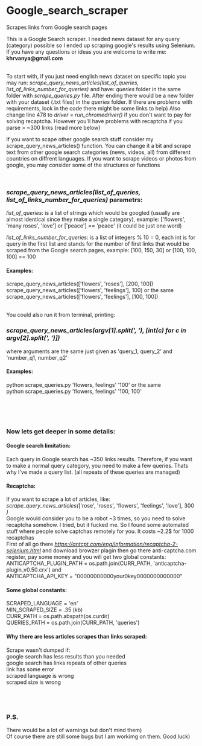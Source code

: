 # Google_search_scraper
Scrapes links from Google search pages 

This is a Google Search scraper. I needed news dataset for any query (category) possible 
so I ended up scraping google's results using Selenium. 
If you have any questions or ideas you are welcome to write me: __khrvanya@gmail.com__ <br />
<br />

To start with, if you just need english news dataset on specific topic you may run:
*scrape_query_news_articles(*list_of_queries, list_of_links_number_for_queries*)*
and have: *queries* folder in the same folder with *scrape_queries.py* file. After ending
there would be a new folder with your dataset (.txt files) in the *queries* folder.
If there are problems with requirements, look in the code there might be some links to help)
Also change line 478 to *driver = run_chromedriver()* if you don't want to pay for solving recaptcha.
However you'll have problems with recaptcha if you parse > ~300 links (read more below)


If you want to scape other google search stuff consider my 
scrape_query_news_articles() function. You can change it a bit and scrape 
text from other google search categories (news, videos, all) from different 
countries on diffrent languages. 
If you want to scrape videos or photos from google, you may
consider some of the structures or functions <br />




            
<br />

### *scrape_query_news_articles(*list_of_queries, list_of_links_number_for_queries*)* parametrs:

*list_of_queries*: is a list of strings which would be googled (usually are almost identical since they make a single category), example:
['flowers', 'many roses', 'love'] or ['peace'] == 'peace' (it could be just one word)

*list_of_links_number_for_queries*: is a list of integers % 10 = 0, 
each int is for query in the first list and stands for the number 
of first links that would be scraped from the Google search pages, example:
[100, 150, 30] or [100, 100, 100] == 100
		
#### Examples: 
scrape_query_news_articles(['flowers', 'roses'], [200, 100]) \
scrape_query_news_articles(['flowers', 'feelings'], 100)   or the same \
scrape_query_news_articles(['flowers', 'feelings'], [100, 100]) <br /> <br />



You could also run it from terminal, printing: 
### *scrape_query_news_articles(*argv[1].split(', '), [int(c) for c in argv[2].split(', ')]*)* 
where arguments are the same just given as 
'query_1, query_2' and 'number_q1, number_q2' 

#### Examples: 
python scrape_queries.py 'flowers, feelings' '100'     or the same\
python scrape_queries.py 'flowers, feelings' '100, 100' <br /> <br />

<br /><br />


### Now lets get deeper in some details:

#### Google search limitation:
Each query in Google search has ~350 links results.
Therefore, if you want to make a normal query category, you need to make 
a few queries. Thats why I've made a query list.
(all repeats of these queries are managed) <br />

#### Recaptcha:
If you want to scrape a lot of articles, like: \
*scrape_query_news_articles(*['rose', 'roses', 'flowers', 'feelings', 'love'], 300 *)* \
Google would consider you to be a robot ~3 times, so you need to solve
recaptcha somehow. I tried, but it fucked me. So I found some automated stuff
where people solve captchas remotely for you. It costs ~2.2$ for 1000 recaptchas \
First of all go there *https://antcpt.com/eng/information/recaptcha-2-selenium.html*
and download browzer plagin then go there anti-captcha.com register, pay some money
and you will get two global constants:\
ANTICAPTCHA_PLUGIN_PATH = os.path.join(CURR_PATH, 'anticaptcha-plugin_v0.50.crx') and \
ANTICAPTCHA_API_KEY = "00000000000your0key0000000000000" <br />

#### Some global constants:
SCRAPED_LANGUAGE = 'en'      \
MIN_SCRAPED_SIZE = .35        (kb)\
CURR_PATH = os.path.abspath(os.curdir)\
QUERIES_PATH = os.path.join(CURR_PATH, 'queries') <br />

#### Why there are less articles scrapes than links scraped:
Scrape wasn't dumped if:\
google search has less results than you needed\
google search has links repeats of other queries\
link has some error\
scraped language is wrong\
scraped size is wrong <br />
<br /> <br />
<br />
### P.S. 
There would be a lot of warnings but don't mind them)\
Of course there are still some bugs but I am workimg on them. Good luck) 




